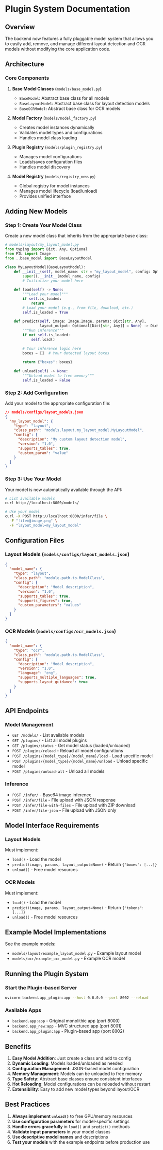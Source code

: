 # Plugin System Documentation

## Overview
The backend now features a fully pluggable model system that allows you to easily add, remove, and manage different layout detection and OCR models without modifying the core application code.

## Architecture

### Core Components

1. **Base Model Classes** (`models/base_model.py`)
   - `BaseModel`: Abstract base class for all models
   - `BaseLayoutModel`: Abstract base class for layout detection models
   - `BaseOCRModel`: Abstract base class for OCR models

2. **Model Factory** (`models/model_factory.py`)
   - Creates model instances dynamically
   - Validates model types and configurations
   - Handles model class loading

3. **Plugin Registry** (`models/plugin_registry.py`)
   - Manages model configurations
   - Loads/saves configuration files
   - Handles model discovery

4. **Model Registry** (`models/registry_new.py`)
   - Global registry for model instances
   - Manages model lifecycle (load/unload)
   - Provides unified interface

## Adding New Models

### Step 1: Create Your Model Class

Create a new model class that inherits from the appropriate base class:

```python
# models/layout/my_layout_model.py
from typing import Dict, Any, Optional
from PIL import Image
from ..base_model import BaseLayoutModel

class MyLayoutModel(BaseLayoutModel):
    def __init__(self, model_name: str = "my_layout_model", config: Optional[Dict[str, Any]] = None):
        super().__init__(model_name, config)
        # Initialize your model here
    
    def load(self) -> None:
        """Load your model"""
        if self.is_loaded:
            return
        # Load your model (e.g., from file, download, etc.)
        self.is_loaded = True
    
    def predict(self, image: Image.Image, params: Dict[str, Any], 
                layout_output: Optional[Dict[str, Any]] = None) -> Dict[str, Any]:
        """Run inference"""
        if not self.is_loaded:
            self.load()
        
        # Your inference logic here
        boxes = []  # Your detected layout boxes
        
        return {"boxes": boxes}
    
    def unload(self) -> None:
        """Unload model to free memory"""
        self.is_loaded = False
```

### Step 2: Add Configuration

Add your model to the appropriate configuration file:

```json
// models/configs/layout_models.json
{
  "my_layout_model": {
    "type": "layout",
    "class_path": "models.layout.my_layout_model.MyLayoutModel",
    "config": {
      "description": "My custom layout detection model",
      "version": "1.0",
      "supports_tables": true,
      "custom_param": "value"
    }
  }
}
```

### Step 3: Use Your Model

Your model is now automatically available through the API:

```bash
# List available models
curl http://localhost:8000/models/

# Use your model
curl -X POST http://localhost:8000/infer/file \
  -F "file=@image.png" \
  -F "layout_model=my_layout_model"
```

## Configuration Files

### Layout Models (`models/configs/layout_models.json`)
```json
{
  "model_name": {
    "type": "layout",
    "class_path": "module.path.to.ModelClass",
    "config": {
      "description": "Model description",
      "version": "1.0",
      "supports_tables": true,
      "supports_figures": true,
      "custom_parameters": "values"
    }
  }
}
```

### OCR Models (`models/configs/ocr_models.json`)
```json
{
  "model_name": {
    "type": "ocr",
    "class_path": "module.path.to.ModelClass",
    "config": {
      "description": "Model description",
      "version": "1.0",
      "language": "eng",
      "supports_multiple_languages": true,
      "supports_layout_guidance": true
    }
  }
}
```

## API Endpoints

### Model Management
- `GET /models/` - List available models
- `GET /plugins/` - List all model plugins
- `GET /plugins/status` - Get model status (loaded/unloaded)
- `POST /plugins/reload` - Reload all model configurations
- `POST /plugins/{model_type}/{model_name}/load` - Load specific model
- `POST /plugins/{model_type}/{model_name}/unload` - Unload specific model
- `POST /plugins/unload-all` - Unload all models

### Inference
- `POST /infer/` - Base64 image inference
- `POST /infer/file` - File upload with JSON response
- `POST /infer/file-with-files` - File upload with ZIP download
- `POST /infer/file-json` - File upload with JSON only

## Model Interface Requirements

### Layout Models
Must implement:
- `load()` - Load the model
- `predict(image, params, layout_output=None)` - Return `{"boxes": [...]}`
- `unload()` - Free model resources

### OCR Models
Must implement:
- `load()` - Load the model
- `predict(image, params, layout_output=None)` - Return `{"tokens": [...]}`
- `unload()` - Free model resources

## Example Model Implementations

See the example models:
- `models/layout/example_layout_model.py` - Example layout model
- `models/ocr/example_ocr_model.py` - Example OCR model

## Running the Plugin System

### Start the Plugin-based Server
```bash
uvicorn backend.app_plugin:app --host 0.0.0.0 --port 8002 --reload
```

### Available Apps
- `backend.app:app` - Original monolithic app (port 8000)
- `backend.app_new:app` - MVC structured app (port 8001)
- `backend.app_plugin:app` - Plugin-based app (port 8002)

## Benefits

1. **Easy Model Addition**: Just create a class and add to config
2. **Dynamic Loading**: Models loaded/unloaded as needed
3. **Configuration Management**: JSON-based model configuration
4. **Memory Management**: Models can be unloaded to free memory
5. **Type Safety**: Abstract base classes ensure consistent interfaces
6. **Hot Reloading**: Model configurations can be reloaded without restart
7. **Extensibility**: Easy to add new model types beyond layout/OCR

## Best Practices

1. **Always implement `unload()`** to free GPU/memory resources
2. **Use configuration parameters** for model-specific settings
3. **Handle errors gracefully** in `load()` and `predict()` methods
4. **Validate input parameters** in your model classes
5. **Use descriptive model names** and descriptions
6. **Test your models** with the example endpoints before production use

